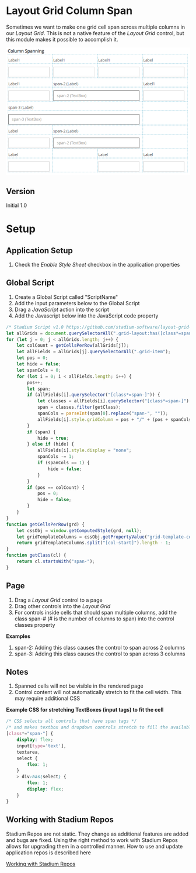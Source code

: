 # Layout Grid Column Span

Sometimes we want to make one grid cell span scross multiple columns in our *Layout Grid*. This is not a native feature of the *Layout Grid* control, but this module makes it possible to accomplish it. 

![](images/ColumnSpanningView.png)

## Version
Initial 1.0

# Setup

## Application Setup
1. Check the *Enable Style Sheet* checkbox in the application properties

## Global Script
1. Create a Global Script called "ScriptName"
2. Add the input parameters below to the Global Script
3. Drag a *JavaScript* action into the script
4. Add the Javascript below into the JavaScript code property
```javascript
/* Stadium Script v1.0 https://github.com/stadium-software/layout-grid-column-span */
let allGrids = document.querySelectorAll(".grid-layout:has([class*=span-])");
for (let j = 0; j < allGrids.length; j++) {
    let colCount = getCellsPerRow(allGrids[j]);
    let allFields = allGrids[j].querySelectorAll(".grid-item");
    let pos = 0;
    let hide = false;
    let spanCols = 0;
    for (let i = 0; i < allFields.length; i++) {
        pos++;
        let span;
        if (allFields[i].querySelector("[class*=span-]")) {
            let classes = allFields[i].querySelector("[class*=span-]").getAttribute("class").split(" ");
            span = classes.filter(getClass);
            spanCols = parseInt(span[0].replace("span-", ""));
            allFields[i].style.gridColumn = pos + "/" + (pos + spanCols);
        }
        if (span) {
            hide = true;
        } else if (hide) {
            allFields[i].style.display = "none";
            spanCols -= 1;
            if (spanCols == 1) {
                hide = false;
            }
        }
        if (pos == colCount) {
            pos = 0;
            hide = false;
        }
    }
}
function getCellsPerRow(grd) {
    let cssObj = window.getComputedStyle(grd, null);
    let gridTemplateColumns = cssObj.getPropertyValue("grid-template-columns");
    return gridTemplateColumns.split("[col-start]").length - 1;
}
function getClass(cl) {
    return cl.startsWith("span-");
}
```

## Page
1. Drag a *Layout Grid* control to a page
2. Drag other controls into the *Layout Grid*
3. For controls inside cells that should span multiple columns, add the class span-# (# is the number of columns to span) into the control classes property

**Examples**
1. span-2: Adding this class causes the control to span across 2 columns
2. span-3: Adding this class causes the control to span across 3 columns

## Notes
1. Spanned cells will not be visible in the rendered page
2. Control content will not automatically stretch to fit the cell width. This may require additional CSS

**Example CSS for stretching TextBoxes (input tags) to fit the cell**
```css
/* CSS selects all controls that have span tags */
/* and makes textbox and dropdown controls stretch to fill the available space*/
[class*="span-"] {
    display: flex;
    input[type='text'], 
    textarea,
    select {
        flex: 1;
    }
    > div:has(select) {
        flex: 1;
        display: flex;
    }
}
```

## Working with Stadium Repos
Stadium Repos are not static. They change as additional features are added and bugs are fixed. Using the right method to work with Stadium Repos allows for upgrading them in a controlled manner. How to use and update application repos is described here 

[Working with Stadium Repos](https://github.com/stadium-software/samples-upgrading)